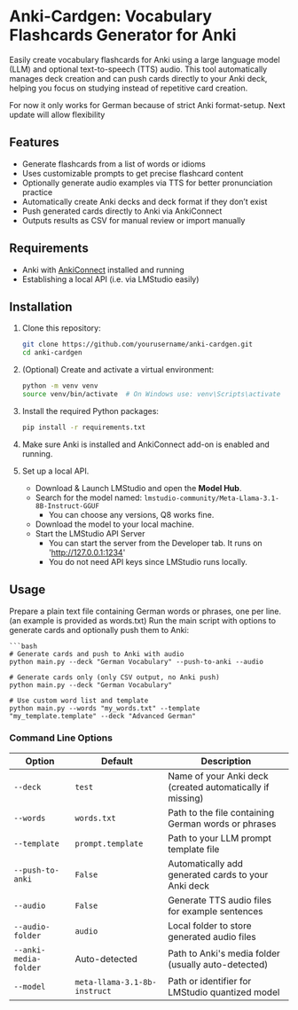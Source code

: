 # Anki-Cardgen: Vocabulary Flashcards Generator for Anki

Easily create vocabulary flashcards for Anki using a large language model (LLM) and optional text-to-speech (TTS) audio. This tool automatically manages deck creation and can push cards directly to your Anki deck, helping you focus on studying instead of repetitive card creation.

For now it only works for German because of strict Anki format-setup. Next update will allow flexibility

## Features

- Generate flashcards from a list of words or idioms  
- Uses customizable prompts to get precise flashcard content
- Optionally generate audio examples via TTS for better pronunciation practice
- Automatically create Anki decks and deck format if they don’t exist  
- Push generated cards directly to Anki via AnkiConnect  
- Outputs results as CSV for manual review or import manually  

## Requirements

- Anki with [AnkiConnect](https://ankiweb.net/shared/info/2055492159) installed and running  
- Establishing a local API (i.e. via LMStudio easily)

## Installation

1. Clone this repository:  
   ```bash
   git clone https://github.com/yourusername/anki-cardgen.git
   cd anki-cardgen

2. (Optional) Create and activate a virtual environment:
    ```bash
    python -m venv venv
    source venv/bin/activate  # On Windows use: venv\Scripts\activate

3. Install the required Python packages:
    ```bash
    pip install -r requirements.txt

4. Make sure Anki is installed and AnkiConnect add-on is enabled and running.

5. Set up a local API.
    - Download & Launch LMStudio and open the **Model Hub**.  
    - Search for the model named: `lmstudio-community/Meta-Llama-3.1-8B-Instruct-GGUF`  
        - You can choose any versions, Q8 works fine.      
    - Download the model to your local machine. 
    - Start the LMStudio API Server
        - You can start the server from the Developer tab. It runs on 'http://127.0.0.1:1234'
        - You do not need API keys since LMStudio runs locally.

## Usage
Prepare a plain text file containing German words or phrases, one per line. (an example is provided as words.txt)
Run the main script with options to generate cards and optionally push them to Anki:

    ```bash
    # Generate cards and push to Anki with audio
    python main.py --deck "German Vocabulary" --push-to-anki --audio

    # Generate cards only (only CSV output, no Anki push)
    python main.py --deck "German Vocabulary"

    # Use custom word list and template
    python main.py --words "my_words.txt" --template "my_template.template" --deck "Advanced German"

### Command Line Options

| Option | Default | Description |
|--------|---------|-------------|
| `--deck` | `test` | Name of your Anki deck (created automatically if missing) |
| `--words` | `words.txt` | Path to the file containing German words or phrases |
| `--template` | `prompt.template` | Path to your LLM prompt template file |
| `--push-to-anki` | `False` | Automatically add generated cards to your Anki deck |
| `--audio` | `False` | Generate TTS audio files for example sentences |
| `--audio-folder` | `audio` | Local folder to store generated audio files |
| `--anki-media-folder` | Auto-detected | Path to Anki's media folder (usually auto-detected) |
| `--model` | `meta-llama-3.1-8b-instruct` | Path or identifier for LMStudio quantized model |
